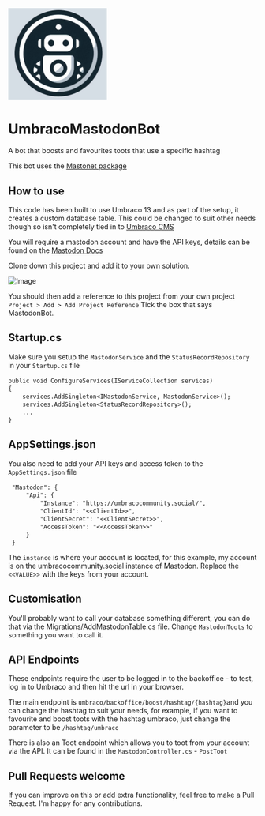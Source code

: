 
<img src=".github/images/logo.png" alt="drawing" width="200"/>

# UmbracoMastodonBot
A bot that boosts and favourites toots that use a specific hashtag

This bot uses the [Mastonet package](https://github.com/glacasa/mastonet)

## How to use
This code has been built to use Umbraco 13 and as part of the setup, it creates a custom database table. This could be changed to suit other needs though so isn't completely tied in to [Umbraco CMS](https://umbraco.com)

You will require a mastodon account and have the API keys, details can be found on the [Mastodon Docs](https://docs.joinmastodon.org/client/authorized/#client)

Clone down this project and add it to your own solution. 

![Image](.github/images/addToSolution.png)

You should then add a reference to this project from your own project `Project > Add > Add Project Reference` Tick the box that says MastodonBot.

## Startup.cs

Make sure you setup the `MastodonService` and the `StatusRecordRepository` in your `Startup.cs` file

```
public void ConfigureServices(IServiceCollection services)
{
	services.AddSingleton<IMastodonService, MastodonService>();
	services.AddSingleton<StatusRecordRepository>();
    ...
}
```

## AppSettings.json

You also need to add your API keys and access token to the `AppSettings.json` file

```
 "Mastodon": {
     "Api": {
         "Instance": "https://umbracocommunity.social/",
         "ClientId": "<<ClientId>>",
         "ClientSecret": "<<ClientSecret>>",
         "AccessToken": "<<AccessToken>>"
     }
 }
```

The `instance` is where your account is located, for this example, my account is on the umbracocommunity.social instance of Mastodon. Replace the `<<VALUE>>` with the keys from your account.

## Customisation

You'll probably want to call your database something different, you can do that via the Migrations/AddMastodonTable.cs file. Change `MastodonToots` to something you want to call it.

## API Endpoints

These endpoints require the user to be logged in to the backoffice - to test, log in to Umbraco and then hit the url in your browser.

The main endpoint is `umbraco/backoffice/boost/hashtag/{hashtag}`and you can change the hashtag to suit your needs, for example, if you want to favourite and boost toots with the hashtag umbraco, just change the parameter to be `/hashtag/umbraco`



There is also an Toot endpoint which allows you to toot from your account via the API. It can be found in the `MastodonController.cs` - `PostToot`


## Pull Requests welcome
If you can improve on this or add extra functionality, feel free to make a Pull Request. I'm happy for any contributions. 